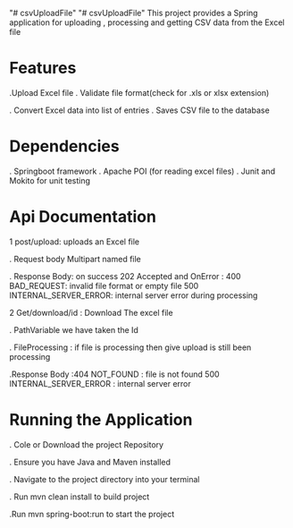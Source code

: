 "# csvUploadFile" 
"# csvUploadFile"
This project provides a Spring application for uploading , processing and getting  CSV data from the Excel file
# Features
.Upload Excel file
. Validate file format(check for .xls or xlsx
extension)

. Convert Excel data into list of entries
. Saves CSV file to the database

# Dependencies
. Springboot framework
. Apache POI (for reading excel files)
. Junit and Mokito for unit testing

# Api Documentation

1 post/upload: uploads an Excel file

. Request body Multipart named file

. Response Body: on success 202 Accepted
and OnError : 400 BAD_REQUEST: invalid file format or empty file
500 INTERNAL_SERVER_ERROR: internal server error during processing

2
Get/download/id : Download The excel file

. PathVariable we have taken the Id

. FileProcessing : if file is processing then give upload is still been processing

.Response Body :404 NOT_FOUND : file is not found
 500 INTERNAL_SERVER_ERROR : internal server error

# Running the Application
. Cole or Download the project Repository

. Ensure you have Java and Maven installed

. Navigate to the project directory into your terminal

. Run mvn clean install to build project

.Run mvn spring-boot:run to start the project
 
